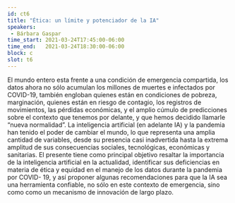 ```yaml
---
id: ct6
title: "Ética: un límite y potenciador de la IA"
speakers:
 - Bárbara Gaspar
time_start: 2021-03-24T17:45:00-06:00
time_end:   2021-03-24T18:30:00-06:00
block: c
slot: t6
---
```


El mundo entero esta frente a una condición de emergencia compartida, los datos ahora no sólo acumulan los millones de muertes e infectados por COVID-19, también engloban quienes están en condiciones de pobreza, marginación, quienes están en riesgo de contagio, los registros de movimientos, las pérdidas económicas, y el amplio cúmulo de predicciones sobre el contexto que tenemos por delante, y que hemos decidido llamarle “nueva normalidad”. La inteligencia artificial (en adelante IA) y la pandemia han tenido el poder de cambiar el mundo, lo que representa una amplia cantidad de variables, desde su presencia casi inadvertida hasta la extrema amplitud de sus consecuencias sociales, tecnológicas, económicas y sanitarias. El presente tiene como principal objetivo resaltar la importancia de la inteligencia artificial en la actualidad, identificar sus deficiencias en materia de ética y equidad en el manejo de los datos durante la pandemia por COVID- 19, y así proponer algunas recomendaciones para que la IA sea una herramienta confiable, no sólo en este contexto de emergencia, sino como como un mecanismo de innovación de largo plazo.